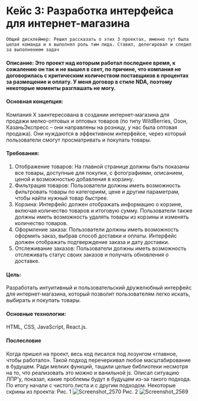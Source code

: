 # Кейс 3: Разработка интерфейса для интернет-магазина
    Общий дисклеймер: Решил рассказать о этих 3 проектах, именно тут была целая команда и я выполнял роль тим лида. Ставил, делегировал и следил за выполнением задач
#### Описание: Это проект над которым работал последнее время, к сожалению он так и не вышел в свет, по причине, что компания не договорилась с критическим количеством поставщиков в процентах за размещение и оплату. У меня договор в стиле NDA, поэтому некоторые моменты разглашать не могу. 
#### Основная концепция: 
Компания X заинтересована в создании интернет-магазина для продажи мелко-оптовых и оптовых товаров (по типу WildBerries, Озон, КазаньЭкспресс – они направлены на розницу, у нас была оптовая продажа). Они нуждаются в эффективном интерфейсе, через который пользователи смогут просматривать и покупать товары.
#### Требования:
1.	Отображение товаров: На главной странице должны быть показаны все товары, доступные для покупки, с фотографиями, описанием, ценой и возможностью добавления в корзину.
2.	Фильтрация товаров: Пользователи должны иметь возможность фильтровать товары по категориям, цене и другим параметрам, чтобы найти нужный товар быстрее.
3.	Корзина: Интерфейс должен отображать информацию о корзине, включая количество товаров и итоговую сумму. Пользователи также должны иметь возможность удалять товары из корзины и изменять количество товаров.
4.	Оформление заказа: Пользователи должны иметь возможность оформить заказ, выбрав способ доставки и оплаты. Интерфейс должен отображать подтверждение заказа и дату доставки.
5.	Отслеживание заказов: Пользователи должны иметь возможность отслеживать статус своих заказов и получать обновления о доставке.
#### Цель: 
Разработать интуитивный и пользовательский дружелюбный интерфейс для интернет-магазина, который позволит пользователям легко искать, выбирать и покупать товары.
#### Основные технологии: 
HTML, CSS, JavaScript, React.js.
#### Послесловие
Когда пришел на проект, весь код писался под лозунгом «главное, чтобы работало». Такой подход перечеркивал любое масштабирование в будущем. Ради мелких функций, тащили целые библиотеки несмотря на то, что реализовать это можно и ванильной js. Описал ситуацию ЛПР’у, показал, какие проблемы будут в будущем из-за такого подхода. По итогу начали с чистого листа и с другим подходом. Некоторые скрины из проекта:
Рис. 1
![Screenshot_2570](https://user-images.githubusercontent.com/106706007/217263992-a8a2e696-870b-4db4-a0b7-23427903728c.png)
Рис. 2
![Screenshot_2569](https://user-images.githubusercontent.com/106706007/217264023-9315ca75-bb16-469e-a195-1844094a5a11.png)
